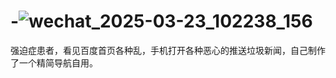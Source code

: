 # -![wechat_2025-03-23_102238_156](https://github.com/user-attachments/assets/ae62bb2d-4d27-465a-98ba-012e2bc1b87a)
强迫症患者，看见百度首页各种乱，手机打开各种恶心的推送垃圾新闻，自己制作了一个精简导航自用。

